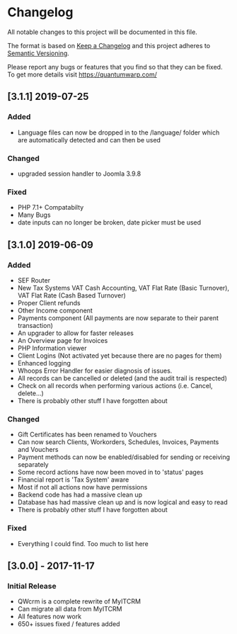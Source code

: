 # Changelog
All notable changes to this project will be documented in this file.

The format is based on [Keep a Changelog](http://keepachangelog.com/en/1.0.0/)
and this project adheres to [Semantic Versioning](http://semver.org/spec/v2.0.0.html).

Please report any bugs or features that you find so that they can be fixed.
To get more details visit https://quantumwarp.com/

## [3.1.1] 2019-07-25
### Added
- Language files can now be dropped in to the /language/ folder which are automatically detected and can then be used

### Changed
- upgraded session handler to Joomla 3.9.8

### Fixed
- PHP 7.1+ Compatabilty
- Many Bugs
- date inputs can no longer be broken, date picker must be used

## [3.1.0] 2019-06-09
### Added
- SEF Router
- New Tax Systems VAT Cash Accounting, VAT Flat Rate (Basic Turnover), VAT Flat Rate (Cash Based Turnover)
- Proper Client refunds
- Other Income component
- Payments component (All payments are now separate to their parent transaction)
- An upgrader to allow for faster releases
- An Overview page for Invoices
- PHP Information viewer
- Client Logins (Not activated yet because there are no pages for them)
- Enhanced logging
- Whoops Error Handler for easier diagnosis of issues.
- All records can be cancelled or deleted (and the audit trail is respected)
- Check on all records when performing various actions (i.e. Cancel, delete...)
- There is probably other stuff I have forgotten about

### Changed
- Gift Certificates has been renamed to Vouchers
- Can now search Clients, Workorders, Schedules, Invoices, Payments and Vouchers
- Payment methods can now be enabled/disabled for sending or receiving separately
- Some record actions have now been moved in to 'status' pages
- Financial report is 'Tax System' aware
- Most if not all actions now have permissions
- Backend code has had a massive clean up
- Database has had massive clean up and is now logical and easy to read
- There is probably other stuff I have forgotten about

### Fixed
- Everything I could find. Too much to list here

## [3.0.0] - 2017-11-17
### Initial Release
- QWcrm is a complete rewrite of MyITCRM
- Can migrate all data from MyITCRM
- All features now work
- 650+ issues fixed / features added